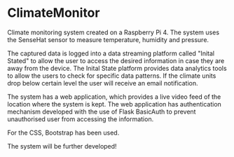 # ClimateMonitor
Climate monitoring system created on a Raspberry Pi 4. The system uses the SenseHat sensor to measure temperature, humidity and pressure. 

The captured data is logged into a data streaming platform called "Inital Stated" to allow the user to access the desired information in case they are away from the device. The Inital State platform provides data analytics tools to allow the users to check for specific data patterns. If the climate units drop below certain level the user will receive an email notification.

The system has a web application, which provides a live video feed of the location where the system is kept. The web application has authentication mechanism developed with the use of Flask BasicAuth to prevent unauthorised user from accessing the information.

For the CSS, Bootstrap has been used.

The system will be further developed! 

